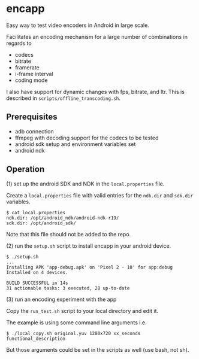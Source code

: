 # encapp
Easy way to test video encoders in Android in large scale.

Facilitates an encoding mechanism for a large number of combinations in regards to
- codecs
- bitrate
- framerate
- i-frame interval
- coding mode

I also have support for dynamic changes with fps, bitrate, and ltr.
This is described in `scripts/offline_transcoding.sh`.

## Prerequisites

- adb connection
- ffmpeg with decoding support for the codecs to be tested
- android sdk setup and environment variables set
- android ndk


## Operation

(1) set up the android SDK and NDK in the `local.properties` file.

Create a `local.properties` file with valid entries for the `ndk.dir` and
`sdk.dir` variables.

```
$ cat local.properties
ndk.dir: /opt/android_ndk/android-ndk-r19/
sdk.dir: /opt/android_sdk/
```

Note that this file should not be added to the repo.

(2) run the `setup.sh` script to install encapp in your android device.

```
$ ./setup.sh
...
Installing APK 'app-debug.apk' on 'Pixel 2 - 10' for app:debug
Installed on 4 devices.

BUILD SUCCESSFUL in 14s
31 actionable tasks: 3 executed, 28 up-to-date
```

(3) run an encoding experiment with the app


Copy the `run_test.sh` script to your local directory and edit it.

The example is using some command line arguments i.e.

```
$ ./local_copy.sh original.yuv 1280x720 xx_seconds functional_description
```

But those arguments could be set in the scripts as well (use bash, not sh).

